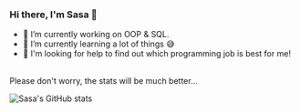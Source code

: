 ### Hi there, I'm Sasa 👋

- 🔭 I’m currently working on OOP & SQL.
- 🌱 I’m currently learning a lot of things :sweat_smile:
- 🤔 I'm looking for help to find out which programming job is best for me!

<br />
Please don't worry, the stats will be much better...

![Sasa's GitHub stats](https://github-readme-stats.vercel.app/api?username=sasamarjanovic295&show_icons=true&theme=graywhite)
